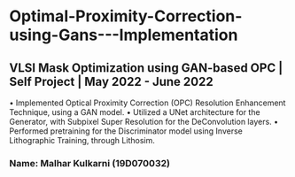 # Optimal-Proximity-Correction-using-Gans---Implementation

## VLSI Mask Optimization using GAN-based OPC | Self Project | May 2022 - June 2022
• Implemented Optical Proximity Correction (OPC) Resolution Enhancement Technique, using a GAN model.
• Utilized a UNet architecture for the Generator, with Subpixel Super Resolution for the DeConvolution layers.
• Performed pretraining for the Discriminator model using Inverse Lithographic Training, through Lithosim.

### Name: Malhar Kulkarni (19D070032)
